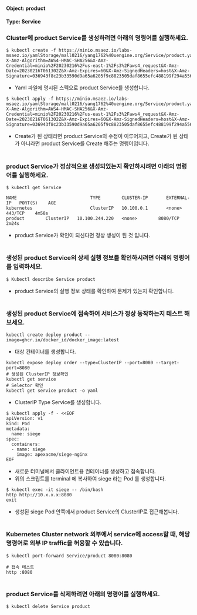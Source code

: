 
#### Object: product
#### Type: Service

### Cluster에 product Service를 생성하려면 아래의 명령어를 실행하세요.

```
$ kubectl create -f https://minio.msaez.io/labs-msaez.io/yamlStorage/mall0216/yang1762%40uengine.org/Service/product.yaml?X-Amz-Algorithm=AWS4-HMAC-SHA256&X-Amz-Credential=minio%2F20230216%2Fus-east-1%2Fs3%2Faws4_request&X-Amz-Date=20230216T061302Z&X-Amz-Expires=60&X-Amz-SignedHeaders=host&X-Amz-Signature=036943f8c23b33590d9a65a6205f9c8823505daf8655efc488199f294a5564cd
```
- Yaml 파일에 명시된 스펙으로 product Service를 생성합니다.

```
$ kubectl apply -f https://minio.msaez.io/labs-msaez.io/yamlStorage/mall0216/yang1762%40uengine.org/Service/product.yaml?X-Amz-Algorithm=AWS4-HMAC-SHA256&X-Amz-Credential=minio%2F20230216%2Fus-east-1%2Fs3%2Faws4_request&X-Amz-Date=20230216T061302Z&X-Amz-Expires=60&X-Amz-SignedHeaders=host&X-Amz-Signature=036943f8c23b33590d9a65a6205f9c8823505daf8655efc488199f294a5564cd
```
- Create가 된 상태라면 product Service의 수정이 이루어지고, Create가 된 상태가 아니라면 product Service를 Create 해주는 명령어입니다.  
#

### product Service가 정상적으로 생성되었는지 확인하시려면 아래의 명령어를 실행하세요.

```
$ kubectl get Service

NAME                            TYPE        CLUSTER-IP       EXTERNAL-IP   PORT(S)    AGE
kubernetes                      ClusterIP   10.100.0.1       <none>        443/TCP    4m58s
product        ClusterIP   10.100.244.220   <none>        8080/TCP   2m24s

```
- product Service가 확인이 되신다면 정상 생성이 된 것 입니다.  
#

### 생성된 product Service의 상세 실행 정보를 확인하시려면 아래의 명령어를 입력하세요.

```
$ Kubectl describe Service product
```
- product Service의 실행 정보 상태를 확인하여 문제가 있는지 확인합니다. 
#

### 생성된 product Service에 접속하여 서비스가 정상 동작하는지 테스트 해보세요.

```
kubectl create deploy product --image=ghcr.io/docker_id/docker_image:latest
```
- 대상 컨테이너를 생성합니다.

```
kubectl expose deploy order --type=ClusterIP --port=8080 --target-port=8080
# 생성된 ClusterIP 정보확인
kubectl get service 
# Selector 확인
kubectl get service product -o yaml
```
- ClusterIP Type Service를 생성합니다.

```
$ kubectl apply -f - <<EOF
apiVersion: v1
kind: Pod
metadata:
  name: siege
spec:
  containers:
  - name: siege
    image: apexacme/siege-nginx
EOF
```
- 새로운 터미널에서 클라이언트용 컨테이너를 생성하고 접속합니다.
- 위의 스크립트를 terminal 에 복사하여 siege 라는 Pod 를 생성합니다. 

```
$ kubectl exec -it siege -- /bin/bash
http http://10.x.x.x:8080
exit
```
- 생성된 siege Pod 안쪽에서 product Service의 ClusterIP로 접근해봅니다.
#

### Kubernetes Cluster network 외부에서 service에 access할 때, 해당 명령어로 외부 IP traffic을 허용할 수 있습니다.

```
$ kubectl port-forward Service/product 8080:8080

# 접속 테스트
http :8080
```
#

### product Service를 삭제하려면 아래의 명령어를 실행하세요.

```
$ kubectl delete Service product
```
#

